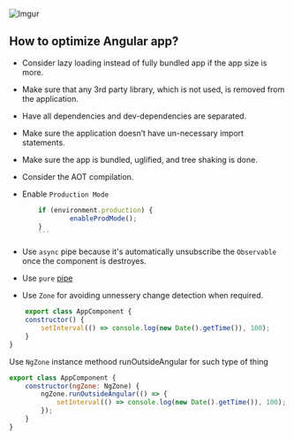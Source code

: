 ![Imgur](https://i.imgur.com/2C8tCgo.jpg)
## How to optimize Angular app?

  

- Consider lazy loading instead of fully bundled app if the app size is more.

- Make sure that any 3rd party library, which is not used, is removed from the application.

- Have all dependencies and dev-dependencies are separated.

- Make sure the application doesn’t have un-necessary import statements.

- Make sure the app is bundled, uglified, and tree shaking is done.

- Consider the AOT compilation.
- Enable `Production Mode`

	``` javascript
		if (environment.production) {
			    enableProdMode();
		}
		```
-  Use `async` pipe because it's automatically unsubscribe the `Observable` once the component is destroyes.
-  Use `pure` [pipe](https://angular.io/guide/pipes)
-  Use `Zone` for avoiding unnessery change detection when required.
		
```javascript
	export class AppComponent {
    constructor() {
        setInterval(() => console.log(new Date().getTime()), 100);
    }
}	
```
Use `NgZone`  instance methood runOutsideAngular for such type of thing
``` javascript
export class AppComponent {
    constructor(ngZone: NgZone) {
        ngZone.runOutsideAngular(() => {
            setInterval(() => console.log(new Date().getTime()), 100);  
        });
    }
}
```

		
			
			




<!--stackedit_data:
eyJwcm9wZXJ0aWVzIjoidGl0bGU6IEhvdyB0byBvcHRpbWl6ZS
BBbmd1bGFyIGFwcD9cbiIsImhpc3RvcnkiOlstMTA4MTIyNTc1
XX0=
-->